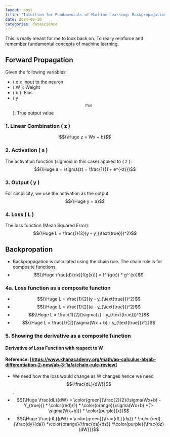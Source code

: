 ```yaml
---
layout: post
title: "Intuition for Fundamentals of Machine Learning: Backpropagation Chain Rule"
date: 2024-06-10
categories: datascience
---
```

This is really meant for me to look back on. To really reinforce and remember fundamental concepts of machine learning.
## Forward Propagation
Given the following variables:
- \( x \): Input to the neuron
- \( W \): Weight
- \( b \): Bias
- \( y$$_{true}$$ \): True output value

### 1. Linear Combination \( z \)
$${\Huge z = Wx + b}$$

### 2. Activation \( a \)
The activation function (sigmoid in this case) applied to \( z \):
 $${\Huge a = \sigma(z) = \frac{1}{1 + e^{-z}}}$$

### 3. Output \( y \)
For simplicity, we use the activation as the output:
$${\Huge y = a}$$

### 4. Loss \( L \)
The loss function (Mean Squared Error):
$${\Huge L = \frac{1}{2}(y - y_{\text{true}})^2}$$

## Backpropation
- Backpropagation is calculated using the chain rule. The chain rule is for composite functions.
- $${\Huge \frac{d}{dx}[f(g(x))] = f^`(g(x)) * g^`(x)}$$

### 4a. Loss function as a composite function
- $${\Huge L = \frac{1}{2}(y - y_{\text{true}})^2}$$
- $${\Huge L = \frac{1}{2}(a - y_{\text{true}})^2}$$
- $${\Huge L = \frac{1}{2}(\sigma(z) - y_{\text{true}})^2}$$
- $${\Huge L = \frac{1}{2}(\sigma(Wx + b) - y_{\text{true}})^2}$$
### 5. Showing the derivative as a composite function
#### Derivative of Loss Function with respect to W
#### Reference: [https://www.khanacademy.org/math/ap-calculus-ab/ab-differentiation-2-new/ab-3-1a/a/chain-rule-review]
- We need how the loss would change as W changes hence we need $${\frac{dL}{dW}}$$.
- $${\Huge \frac{dL}{dW} = \color{green}{\frac{2}{2}(\sigma(Wx+b) - Y_{true})} * \color{red}{1} * \color{orange}{\sigma(Wx+b) *(1-\sigma(Wx+b))} * \color{purple}{x}}$$
- $${\Huge \frac{dL}{dW} = \color{green}{\frac{dL}{dy}} * \color{red}{\frac{dy}{da}} *\color{orange}{\frac{da}{dz}} *\color{purple}{\frac{dz}{dW}}}$$
